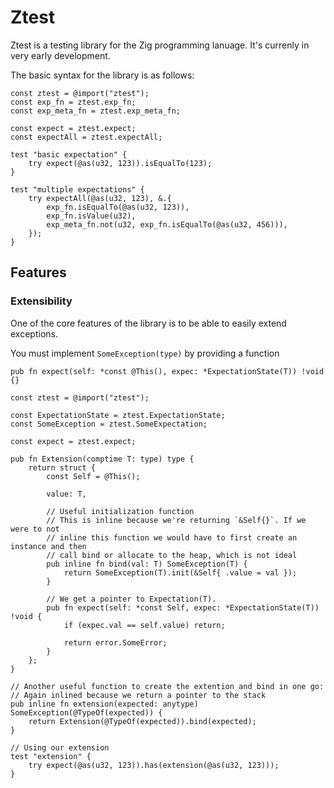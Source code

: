 # Ztest

Ztest is a testing library for the Zig programming lanuage. It's currenly in very early development.

The basic syntax for the library is as follows:

```zig
const ztest = @import("ztest");
const exp_fn = ztest.exp_fn;
const exp_meta_fn = ztest.exp_meta_fn;

const expect = ztest.expect;
const expectAll = ztest.expectAll;

test "basic expectation" {
    try expect(@as(u32, 123)).isEqualTo(123);
}

test "multiple expectations" {
    try expectAll(@as(u32, 123), &.{
        exp_fn.isEqualTo(@as(u32, 123)),
        exp_fn.isValue(u32),
        exp_meta_fn.not(u32, exp_fn.isEqualTo(@as(u32, 456))),
    });
}
```

## Features

### Extensibility

One of the core features of the library is to be able to easily extend exceptions.

You must implement `SomeException(type)` by providing a function

```zig
pub fn expect(self: *const @This(), expec: *ExpectationState(T)) !void {}
```

```zig
const ztest = @import("ztest");

const ExpectationState = ztest.ExpectationState;
const SomeException = ztest.SomeExpectation;

const expect = ztest.expect;

pub fn Extension(comptime T: type) type {
    return struct {
        const Self = @This();

        value: T,

        // Useful initialization function
        // This is inline because we're returning `&Self{}`. If we were to not
        // inline this function we would have to first create an instance and then
        // call bind or allocate to the heap, which is not ideal
        pub inline fn bind(val: T) SomeException(T) {
            return SomeException(T).init(&Self{ .value = val });
        }

        // We get a pointer to Expectation(T).
        pub fn expect(self: *const Self, expec: *ExpectationState(T)) !void {
            if (expec.val == self.value) return;

            return error.SomeError;
        }
    };
}

// Another useful function to create the extention and bind in one go:
// Again inlined because we return a pointer to the stack
pub inline fn extension(expected: anytype) SomeException(@TypeOf(expected)) {
    return Extension(@TypeOf(expected)).bind(expected);
}

// Using our extension
test "extension" {
    try expect(@as(u32, 123)).has(extension(@as(u32, 123)));
}
```
